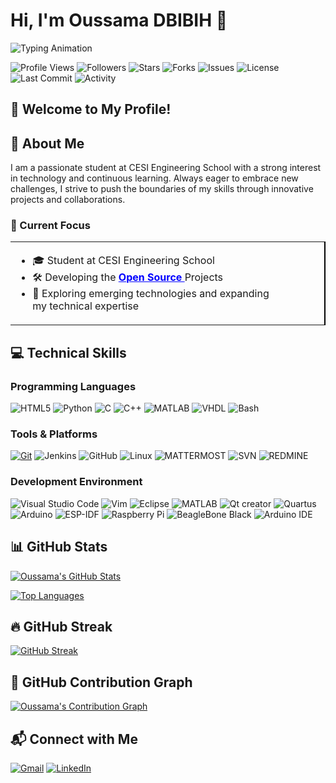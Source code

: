 # Hi, I'm Oussama DBIBIH 👋

![Typing Animation](https://readme-typing-svg.demolab.com?font=Fira+Code&weight=700&size=24&duration=2000&pause=800&color=36BCF7&center=true&vCenter=true&width=600&lines=🎓+CESI+Engineering+Student;💡+Passionate+about+Innovation+%26+Tech;📚+Never+Stop+Learning)

![Profile Views](https://komarev.com/ghpvc/?username=Ossama1999-DEV&color=blueviolet&style=flat-square)
![Followers](https://img.shields.io/github/followers/Ossama1999-DEV?style=social)
![Stars](https://img.shields.io/github/stars/Ossama1999-DEV/Ossama1999-DEV?style=social)
![Forks](https://img.shields.io/github/forks/Ossama1999-DEV/Ossama1999-DEV?style=social)
![Issues](https://img.shields.io/github/issues/Ossama1999-DEV/Ossama1999-DEV?style=social)
![License](https://img.shields.io/github/license/Ossama1999-DEV/Ossama1999-DEV?style=social)
![Last Commit](https://img.shields.io/github/last-commit/Ossama1999-DEV/Ossama1999-DEV?style=social)
![Activity](https://img.shields.io/github/commit-activity/m/Ossama1999-DEV/Ossama1999-DEV?style=social)


## 🌟 Welcome to My Profile!
## 👤 About Me
I am a passionate student at CESI Engineering School with a strong interest in technology and continuous learning. Always eager to embrace new challenges, I strive to push the boundaries of my skills through innovative projects and collaborations.

### 🚀 Current Focus

<div align="center">
  <table>
    <tr>
      <td style="text-align: left; padding-right: 80px; border-right: 2px solid black;">
        <ul>
          <li>🎓 Student at CESI Engineering School</li>
          <li>🛠️ Developing the <a href="https://github.com/Ossama1999-DEV?tab=repositories" style="color: blue; font-weight: bold;">Open Source </a>Projects</li>
          <li>🌱 Exploring emerging technologies and expanding my technical expertise</li>
        </ul>
      </td>
    </tr>
  </table>
</div>


## 💻 Technical Skills

### Programming Languages
![HTML5](https://img.shields.io/badge/html5-%23E34F26.svg?style=for-the-badge&logo=html5&logoColor=white)
![Python](https://img.shields.io/badge/python-3670A0?style=for-the-badge&logo=python&logoColor=ffdd54)
![C](https://img.shields.io/badge/c-%2300599C.svg?style=for-the-badge&logo=c&logoColor=white)
![C++](https://img.shields.io/badge/c++-%2300599C.svg?style=for-the-badge&logo=c%2B%2B&logoColor=white)
![MATLAB](https://img.shields.io/badge/MATLAB-%23000000.svg?style=for-the-badge&logo=matlab&logoColor=white)
![VHDL](https://img.shields.io/badge/VHDL-%23000000.svg?style=for-the-badge&logo=vhdl&logoColor=white)
![Bash](https://img.shields.io/badge/bash-%23121011.svg?style=for-the-badge&logo=gnu-bash&logoColor=white)


### Tools & Platforms
[![Git](https://img.shields.io/badge/git-%23F05032.svg?style=for-the-badge&logo=git&logoColor=white)](https://git-scm.com/)
![Jenkins](https://img.shields.io/badge/Jenkins-FF0000?style=for-the-badge&logo=jenkins&logoColor=white)
![GitHub](https://img.shields.io/badge/github-%23121011.svg?style=for-the-badge&logo=github&logoColor=white)
![Linux](https://img.shields.io/badge/Linux-FFD600.svg?style=for-the-badge&logo=linux&logoColor=black)
![MATTERMOST](https://img.shields.io/badge/mattermost-36BCF7.svg?style=for-the-badge&logo=mattermost&logoColor=white)
![SVN](https://img.shields.io/badge/svn-43A047.svg?style=for-the-badge&logo=subversion&logoColor=white)
![REDMINE](https://img.shields.io/badge/redmine-0074D9.svg?style=for-the-badge&logo=redmine&logoColor=white)


### Development Environment
![Visual Studio Code](https://img.shields.io/badge/Visual%20Studio%20Code-0078d7.svg?style=for-the-badge&logo=visual-studio-code&logoColor=white)
![Vim](https://img.shields.io/badge/VIM-%2311AB00.svg?style=for-the-badge&logo=vim&logoColor=white)
![Eclipse](https://img.shields.io/badge/eclipse-2C2255.svg?style=for-the-badge&logo=eclipse&logoColor=white)
![MATLAB](https://img.shields.io/badge/MATLAB-blue.svg?style=for-the-badge&logo=matlab&logoColor=white)
![Qt creator](https://img.shields.io/badge/Qt%20Creator-43A047.svg?style=for-the-badge&logo=qtcreator&logoColor=white)
![Quartus](https://img.shields.io/badge/Quartus-0078d7.svg?style=for-the-badge&logo=intel&logoColor=white)
![Arduino](https://img.shields.io/badge/Arduino-36BCF7.svg?style=for-the-badge&logo=arduino&logoColor=white)
![ESP-IDF](https://img.shields.io/badge/ESP-IDF-000000.svg?style=for-the-badge&logo=espressif&logoColor=white)
![Raspberry Pi](https://img.shields.io/badge/Raspberry%20Pi-FF007F.svg?style=for-the-badge&logo=raspberry-pi&logoColor=white)
![BeagleBone Black](https://img.shields.io/badge/BeagleBone%20Black-000000.svg?style=for-the-badge&logo=beaglebone&logoColor=white)
![Arduino IDE](https://img.shields.io/badge/Arduino%20IDE-36BCF7.svg?style=for-the-badge&logo=arduino&logoColor=white)

## 📊 GitHub Stats

[![Oussama's GitHub Stats](https://github-readme-stats.vercel.app/api?username=Ossama1999-DEV&hide=issues&show_icons=true&count_private=true&theme=nightowl)](https://github.com/Ossama1999-DEV)

[![Top Languages](https://github-readme-stats.vercel.app/api/top-langs/?username=Ossama1999-DEV&layout=compact&theme=nightowl)](https://github.com/Ossama1999-DEV)

## 🔥 GitHub Streak

[![GitHub Streak](https://streak-stats.demolab.com?user=Ossama1999-DEV&theme=nightowl&hide_border=true&date_format=M%20j%5B%2C%20Y%5D)](https://github.com/Ossama1999-DEV)

## 🧠 GitHub Contribution Graph

[![Oussama's Contribution Graph](https://github-readme-activity-graph.vercel.app/graph?username=Ossama1999-DEV&theme=nightowl)](https://github.com/Ossama1999-DEV)

## 📬 Connect with Me
[![Gmail](https://img.shields.io/badge/Gmail-D14836?style=for-the-badge&logo=gmail&logoColor=white)](mailto:dbibihossama@gmail.com)
[![LinkedIn](https://img.shields.io/badge/LinkedIn-0077B5?style=for-the-badge&logo=linkedin&logoColor=white)](https://www.linkedin.com/in/oussama-dbibih-02131b225/)